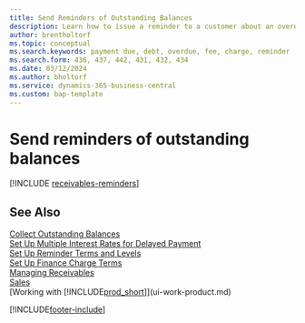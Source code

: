 ```yaml
---
title: Send Reminders of Outstanding Balances
description: Learn how to issue a reminder to a customer about an overdue payment.
author: brentholtorf
ms.topic: conceptual
ms.search.keywords: payment due, debt, overdue, fee, charge, reminder
ms.search.form: 436, 437, 442, 431, 432, 434
ms.date: 03/12/2024
ms.author: bholtorf
ms.service: dynamics-365-business-central
ms.custom: bap-template
---
```

# Send reminders of outstanding balances

[!INCLUDE [receivables-reminders](includes/receivables-reminders.md)]

## See Also

[Collect Outstanding Balances](receivables-collect-outstanding-balances.md)  
[Set Up Multiple Interest Rates for Delayed Payment](finance-how-to-set-up-multiple-interest-rates.md)  
[Set Up Reminder Terms and Levels](finance-setup-reminders.md)  
[Set Up Finance Charge Terms](finance-setup-finance-charges.md)  
[Managing Receivables](receivables-manage-receivables.md)  
[Sales](sales-manage-sales.md)  
[Working with [!INCLUDE[prod_short](includes/prod_short.md)]](ui-work-product.md)


[!INCLUDE[footer-include](includes/footer-banner.md)]
